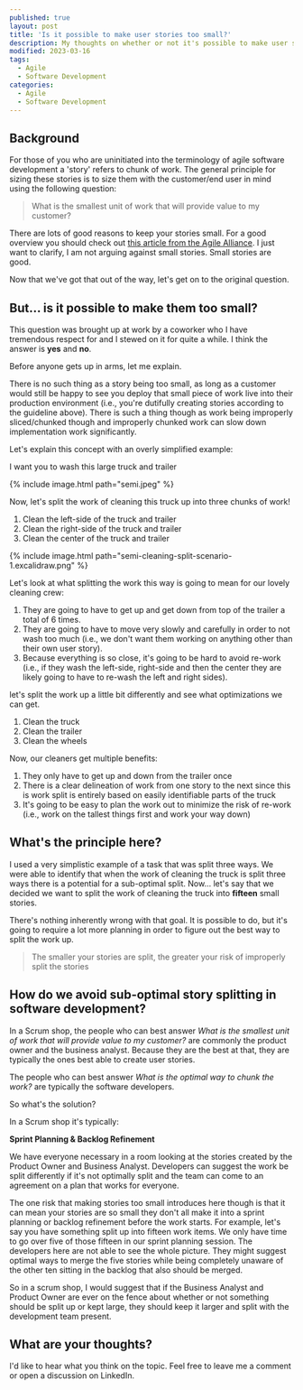 ```yaml
---
published: true
layout: post
title: 'Is it possible to make user stories too small?'
description: My thoughts on whether or not it's possible to make user stories too small 
modified: 2023-03-16
tags:
  - Agile
  - Software Development
categories:
  - Agile
  - Software Development
---
```


## Background

For those of you who are uninitiated into the terminology of agile software development a 'story' refers to chunk of work.
The general principle for sizing these stories is to size them with the customer/end user in mind using the following question:

> What is the smallest unit of work that will provide value to my customer?

There are lots of good reasons to keep your stories small. For a good overview you should check out [this article from the Agile Alliance](https://www.agilealliance.org/the-magic-of-small-user-stories).
I just want to clarify, I am not arguing against small stories. Small stories are good.

Now that we've got that out of the way, let's get on to the original question.

## But... is it possible to make them too small?

This question was brought up at work by a coworker who I have tremendous respect for and I stewed on it for quite a while. I think the answer is **yes** and **no**.

Before anyone gets up in arms, let me explain.

There is no such thing as a story being too small, as long as a customer would still be happy to see you deploy that small piece of
work live into their production environment (i.e., you're dutifully creating stories according to the guideline above).
There is such a thing though as work being improperly sliced/chunked though and improperly chunked work can slow down implementation work significantly.

Let's explain this concept with an overly simplified example:

I want you to wash this large truck and trailer

{% include image.html path="semi.jpeg" %}

Now, let's split the work of cleaning this truck up into three chunks of work!

1. Clean the left-side of the truck and trailer
2. Clean the right-side of the truck and trailer
3. Clean the center of the truck and trailer

{% include image.html path="semi-cleaning-split-scenario-1.excalidraw.png" %}

Let's look at what splitting the work this way is going to mean for our lovely cleaning crew:

1. They are going to have to get up and get down from top of the trailer a total of 6 times.
2. They are going to have to move very slowly and carefully in order to not wash too much (i.e., we don't want them working on anything other than their own user story).
3. Because everything is so close, it's going to be hard to avoid re-work (i.e., if they wash the left-side, right-side and then the center they are likely going to have to re-wash the left and right sides).

let's split the work up a little bit differently and see what optimizations we can get.

1. Clean the truck
2. Clean the trailer
3. Clean the wheels

Now, our cleaners get multiple benefits:

1. They only have to get up and down from the trailer once
2. There is a clear delineation of work from one story to the next since this is work split is entirely based on easily identifiable parts of the truck
3. It's going to be easy to plan the work out to minimize the risk of re-work (i.e., work on the tallest things first and work your way down)

## What's the principle here?

I used a very simplistic example of a task that was split three ways. We were able to identify that when the work of cleaning the
truck is split three ways there is a potential for a sub-optimal split. Now... let's say that we decided we want to split the 
work of cleaning the truck into **fifteen** small stories.

There's nothing inherently wrong with that goal. It is possible to do, but it's going to require a lot more planning in order to figure out the best way to split the work up.

> The smaller your stories are split, the greater your risk of improperly split the stories

## How do we avoid sub-optimal story splitting in software development?

In a Scrum shop, the people who can best answer *What is the smallest unit of work that will provide value to my customer?*
are commonly the product owner and the business analyst. Because they are the best at that, they are typically the ones best
able to create user stories.

The people who can best answer *What is the optimal way to chunk the work?* are typically the software developers.

So what's the solution?

In a Scrum shop it's typically:

**Sprint Planning & Backlog Refinement**

We have everyone necessary in a room looking at the stories created by the Product Owner and Business Analyst.
Developers can suggest the work be split differently if it's not optimally split and the team can come to an agreement on
a plan that works for everyone.

The one risk that making stories too small introduces here though is that it can mean your stories are so small they don't all make
it into a sprint planning or backlog refinement before the work starts. For example, let's say you have something split up into
fifteen work items. We only have time to go over five of those fifteen in our sprint planning session. The developers here are
not able to see the whole picture. They might suggest optimal ways to merge the five stories while being completely unaware
of the other ten sitting in the backlog that also should be merged.

So in a scrum shop, I would suggest that if the Business Analyst and Product Owner are ever on the fence about whether or
not something should be split up or kept large, they should keep it larger and split with the development team present.

## What are your thoughts?

I'd like to hear what you think on the topic. Feel free to leave me a comment or open a discussion on LinkedIn.